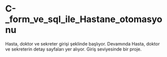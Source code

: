 # C-_form_ve_sql_ile_Hastane_otomasyonu

Hasta, doktor ve sekreter girişi şeklinde başlıyor.
Devamında Hasta, doktor ve sekreterin detay sayfaları yer alıyor.
Giriş seviyesinde bir proje.
